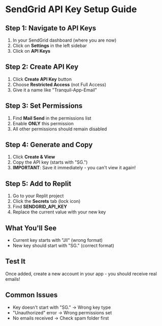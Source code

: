# SendGrid API Key Setup Guide

## Step 1: Navigate to API Keys
1. In your SendGrid dashboard (where you are now)
2. Click on **Settings** in the left sidebar
3. Click on **API Keys**

## Step 2: Create API Key
1. Click **Create API Key** button
2. Choose **Restricted Access** (not Full Access)
3. Give it a name like "Tranquil-App-Email"

## Step 3: Set Permissions
1. Find **Mail Send** in the permissions list
2. Enable **ONLY** this permission
3. All other permissions should remain disabled

## Step 4: Generate and Copy
1. Click **Create & View** 
2. Copy the API key (starts with "SG.")
3. **IMPORTANT**: Save it immediately - you can't view it again!

## Step 5: Add to Replit
1. Go to your Replit project
2. Click the **Secrets** tab (lock icon)
3. Find **SENDGRID_API_KEY**
4. Replace the current value with your new key

## What You'll See
- Current key starts with "Jll" (wrong format)
- New key should start with "SG." (correct format)

## Test It
Once added, create a new account in your app - you should receive real emails!

## Common Issues
- Key doesn't start with "SG." → Wrong key type
- "Unauthorized" error → Wrong permissions set
- No emails received → Check spam folder first
